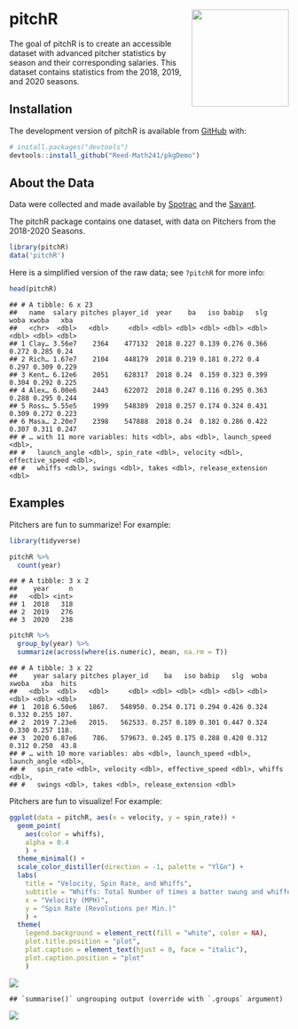 
<!-- README.md is generated from README.Rmd. Please edit that file -->

<!-- You'll still need to render `README.Rmd` regularly, to keep `README.md` up-to-date. `devtools::build_readme()` is handy for this.  -->

# pitchR <img src= "https://github.com/Reed-Math241/pkgGrpq/blob/master/figs/IMG_0175.png" align="right" width=175 />

<!-- badges: start -->

<!-- badges: end -->

The goal of pitchR is to create an accessible dataset with advanced
pitcher statistics by season and their corresponding salaries. This
dataset contains statistics from the 2018, 2019, and 2020 seasons.

## Installation

The development version of pitchR is available from
[GitHub](https://github.com/) with:

``` r
# install.packages("devtools")
devtools::install_github("Reed-Math241/pkgDemo")
```

## About the Data

Data were collected and made available by
[Spotrac](https://www.spotrac.com/mlb/payroll/) and the
[Savant](https://baseballsavant.mlb.com/statcast_search).

The pitchR package contains one dataset, with data on Pitchers from the
2018-2020 Seasons.

``` r
library(pitchR)
data('pitchR')
```

Here is a simplified version of the raw data; see `?pitchR` for more
info:

``` r
head(pitchR)
```

    ## # A tibble: 6 x 23
    ##   name  salary pitches player_id  year    ba   iso babip   slg  woba xwoba   xba
    ##   <chr>  <dbl>   <dbl>     <dbl> <dbl> <dbl> <dbl> <dbl> <dbl> <dbl> <dbl> <dbl>
    ## 1 Clay… 3.56e7    2364    477132  2018 0.227 0.139 0.276 0.366 0.272 0.285 0.24 
    ## 2 Rich… 1.67e7    2104    448179  2018 0.219 0.181 0.272 0.4   0.297 0.309 0.229
    ## 3 Kent… 6.12e6    2051    628317  2018 0.24  0.159 0.323 0.399 0.304 0.292 0.225
    ## 4 Alex… 6.00e6    2443    622072  2018 0.247 0.116 0.295 0.363 0.288 0.295 0.244
    ## 5 Ross… 5.55e5    1999    548389  2018 0.257 0.174 0.324 0.431 0.309 0.272 0.223
    ## 6 Masa… 2.20e7    2398    547888  2018 0.24  0.182 0.286 0.422 0.307 0.311 0.247
    ## # … with 11 more variables: hits <dbl>, abs <dbl>, launch_speed <dbl>,
    ## #   launch_angle <dbl>, spin_rate <dbl>, velocity <dbl>, effective_speed <dbl>,
    ## #   whiffs <dbl>, swings <dbl>, takes <dbl>, release_extension <dbl>

## Examples

Pitchers are fun to summarize\! For example:

``` r
library(tidyverse)

pitchR %>% 
  count(year)
```

    ## # A tibble: 3 x 2
    ##    year     n
    ##   <dbl> <int>
    ## 1  2018   318
    ## 2  2019   276
    ## 3  2020   238

``` r
pitchR %>% 
  group_by(year) %>% 
  summarize(across(where(is.numeric), mean, na.rm = T))
```

    ## # A tibble: 3 x 22
    ##    year salary pitches player_id    ba   iso babip   slg  woba xwoba   xba  hits
    ##   <dbl>  <dbl>   <dbl>     <dbl> <dbl> <dbl> <dbl> <dbl> <dbl> <dbl> <dbl> <dbl>
    ## 1  2018 6.50e6   1867.   548950. 0.254 0.171 0.294 0.426 0.324 0.332 0.255 107. 
    ## 2  2019 7.23e6   2015.   562533. 0.257 0.189 0.301 0.447 0.324 0.330 0.257 118. 
    ## 3  2020 6.87e6    786.   579673. 0.245 0.175 0.288 0.420 0.312 0.312 0.250  43.8
    ## # … with 10 more variables: abs <dbl>, launch_speed <dbl>, launch_angle <dbl>,
    ## #   spin_rate <dbl>, velocity <dbl>, effective_speed <dbl>, whiffs <dbl>,
    ## #   swings <dbl>, takes <dbl>, release_extension <dbl>

Pitchers are fun to visualize\! For example:

``` r
ggplot(data = pitchR, aes(x = velocity, y = spin_rate)) +
  geom_point(
    aes(color = whiffs),
    alpha = 0.4
    ) +
  theme_minimal() +
  scale_color_distiller(direction = -1, palette = "YlGn") +
  labs(
    title = "Velocity, Spin Rate, and Whiffs",
    subtitle = "Whiffs: Total Number of times a batter swung and whiffed on the player's pitch",
    x = "Velocity (MPH)",
    y = "Spin Rate (Revolutions per Min.)"
    ) +
  theme(
    legend.background = element_rect(fill = "white", color = NA),
    plot.title.position = "plot",
    plot.caption = element_text(hjust = 0, face = "italic"),
    plot.caption.position = "plot"
    )
```

![](README_files/figure-gfm/unnamed-chunk-2-1.png)<!-- -->

    ## `summarise()` ungrouping output (override with `.groups` argument)

![](README_files/figure-gfm/pitcher_woba-1.png)<!-- -->
